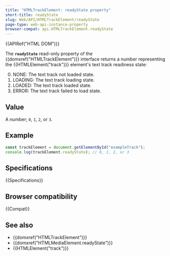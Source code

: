 ```yaml
---
title: "HTMLTrackElement: readyState property"
short-title: readyState
slug: Web/API/HTMLTrackElement/readyState
page-type: web-api-instance-property
browser-compat: api.HTMLTrackElement.readyState
---
```


{{APIRef("HTML DOM")}}

The **`readyState`** read-only property of the {{domxref("HTMLTrackElement")}} interface returns a number representing the {{HTMLElement("track")}} element's text track readiness state:

0. NONE: The text track not loaded state.
1. LOADING: The text track loading state.
2. LOADED: The text track loaded state.
3. ERROR: The text track failed to load state.

## Value

A number; `0`, `1`, `2`, or `3`.

## Example

```js
const trackElement = document.getElementById("exampleTrack");
console.log(trackElement.readyState); // 0, 1, 2, or 3
```

## Specifications

{{Specifications}}

## Browser compatibility

{{Compat}}

## See also

- {{domxref("HTMLTrackElement")}}
- {{domxref("HTMLMediaElement.readyState")}}
- {{HTMLElement("track")}}
